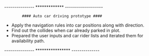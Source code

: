--------------- *************  -------------------

            #### Auto car driving prototype ####

 - Apply the navigation rules into car positions along with direction.
 - Find out the collides when car already parked in plot.
 - Prepared the user inputs and car rider lists and iterated them for availability path.
   
--------------- **************** --------------
